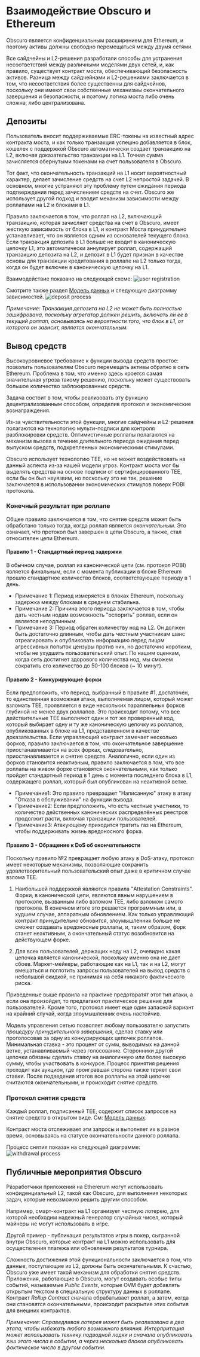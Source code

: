 # Взаимодействие Obscuro и Ethereum
Obscuro является конфиденциальным расширением для Ethereum, и поэтому активы должны свободно перемещаться между двумя сетями.

Все сайдчейны и L2-решения разработали способы для устранения несоответствий между различными моделями двух сетей, и, как правило, существует контракт моста, обеспечивающий безопасность активов. Разница между сайдчейнами и L2-решениями заключается в том, что несоответствия более существенны для сайдчейнов, поскольку они имеют свои собственные механизмы окончательного завершения и безопасности, и поэтому логика моста либо очень сложна, либо централизована.

## Депозиты
Пользователь вносит поддерживаемые ERC-токены на известный адрес контракта моста, и как только транзакция успешно добавляется в блок, кошелек с поддержкой Obscuro автоматически создает транзакцию на L2, включая доказательство транзакции на L1. Точная сумма зачисляется обернутыми токенами на счет пользователя в Obscuro.

Тот факт, что окончательность транзакций на L1 носит вероятностный характер, делает зачисление средств на счет L2 непростой задачей. В основном, многие устраняют эту проблему путем ожидания периода подтверждения перед зачислением средств на счет. Obscuro же использует другой подход и вводит механизм зависимости между роллапами на L2 и блоками в L1.

Правило заключается в том, что роллап на L2, включающий транзакцию, которая зачисляет средства на счет в Obscuro, имеет жесткую зависимость от блока в L1, и контракт Моста принудительно устанавливает, что он является одним из основателей текущего блока. Если транзакция депозита в L1 больше не входит в каноническую цепочку L1, это автоматически аннулирует роллап, содержащий транзакцию депозита на L2, и депозит в L1 будет признан в качестве основы для транзакции кредитования в роллапе на L2 только тогда, когда он будет включен в каноническую цепочку на L1.

Взаимодействие показано на следующей схеме:
![user registration](./images/user-registration.png)

Смотрите также раздел [Модель данных](./appendix#data-model) и следующую диаграмму зависимостей.
![deposit process](./images/deposit-process.png)

_Примечание: Транзакция депозита на L2 не может быть полностью зашифрована, поскольку агрегатор должен решить, включать ли ее в текущий роллап, основываясь на вероятности того, что блок в L1, от которого он зависит, является окончательным._

## Вывод средств
Высокоуровневое требование к функции вывода средств простое: позволить пользователям Obscuro перемещать активы обратно в сеть Ethereum. Проблема в том, что именно здесь кроется самая значительная угроза такому решению, поскольку может существовать большое количество заблокированных средств.

Задача состоит в том, чтобы реализовать эту функцию децентрализованным способом, определив протокол и экономические вознаграждения.

Из-за чувствительности этой функции, многие сайдчейны и L2-решения полагаются на технологию мульти-подписи для контроля разблокировки средств. Оптимистичные роллапы полагаются на механизм вызова в течение длительного периода ожидания перед выпуском средств, подкрепленных экономическими стимулами.

Obscuro использует технологию TEE, но не может воздействовать на данный аспекта из-за нашей модели угроз. Контракт моста мог бы выделять средства на основе подписи от сертифицированного TEE, если бы он был неуязвим, но поскольку это не так, решение заключается в использовании экономических стимулов поверх POBI протокола.

### Конечный результат при роллапе
Общее правило заключается в том, что снятие средств может быть обработано только тогда, когда роллап является _окончательным_. Это означает, что протокол был завершен в цепи Obscuro, а также, стал относителен цепи Ethereum.

#### Правило 1 - Стандартный период задержки
В обычном случае, роллап из канонической цепи (см. протокол POBI) является финальным, если с момента публикации в блоке Ethereum прошло стандартное количество блоков, соответствующее периоду в 1 день.
- Примечание 1: Период измеряется в блоках Ethereum, поскольку задержка между блоками в среднем стабильна.
- Примечание 2: Причина этого периода заключается в том, чтобы дать честным нодам возможность "оспорить" роллап, если он является неподлинным.
- Примечание 3: Период обратен количеству нод на L2. Он должен быть достаточно длинным, чтобы дать честным участникам шанс отреагировать и опубликовать информацию перед лицом агрессивных попыток цензуры против них, но достаточно коротким, чтобы не ухудшить пользовательский опыт. По нашим оценкам, когда сеть достигнет здорового количества нод, мы сможем сократить его количество до 50-100 блоков (~ 10 минут).

#### Правило 2 - Конкурирующие форки
Если предположить, что период, выбранный в правиле #1, достаточен, то единственная возможная атака, выполняемая лицом, который может взломать TEE, проявляется в виде нескольких параллельных форков глубиной не менее двух роллапов. Это происходит потому, что все действительные TEE выполняют один и тот же проверенный код, который выбирает одну и ту же каноническую цепочку из роллапов, опубликованных в блоке на L1, представленном в качестве доказательства. Если управляющий контракт замечает несколько форков, правило заключается в том, что окончательное завершение приостанавливается на всех форках, следовательно, приостанавливается и снятие средств. Аналогично, если один из форков становится неактивным, правило заключается в том, что все роллапы на живом форке становятся окончательными, как только пройдет стандартный период в 1 день с момента последнего блока в L1, содержащего роллап, который был опубликован на неактивной ветке.
- Примечание1: Это правило превращает "Написанную" атаку в атаку "Отказа в обслуживании" на функции вывода.
- Примечание2: Если предположить, что есть честные участники, то количество действенных канонических распределённых реестров продолжит расти, включая транзакции пользователей.
- Примечание3: Атакующему приходится тратить газ на Ethereum, чтобы поддерживать жизнь вредоносного форка.

#### Правило 3 - Обращение к DoS об окончательности
Поскольку правило №2 превращает любую атаку в DoS-атаку, протокол имеет некоторые механизмы, позволяющие сохранить удовлетворительный пользовательский опыт даже в критичном случае взлома TEE.

1. Наибольшей поддержкой являются правила "Attestation Constraints". Форки, в канонической цепи, являются явным нарушением в протоколе, вызванным либо взломом TEE, либо взломом самого протокола. В конечном итоге это решается программным или, в худшем случае, аппаратным обновлением. Как только управляющий контракт принудительно обновится, злоумышленник больше не сможет создавать вредоносные роллапы, и, таким образом, форк станет неактивным, а окончательный статус возобновится на действующем форке.

2. Для всех пользователей, держащих ноду на L2, очевидно какая цепочка является канонической, поскольку именно она не дает сбоев. Маркет-мейкеры, работающие как на L1, так и на L2, могут вмешаться и поглотить запросы пользователей на вывод средств с небольшой скидкой, не принимая на себя никакого фактического риска.

Приведенные выше правила на практике предотвратят этот тип атаки, а если она произойдет, то предлагают практическое решение для пользователей. Кроме того, протокол имеет еще один запасной вариант на крайний случай, когда злоумышленник очень настойчив.

Модель управления сетью позволяет любому пользователю запустить _процедуру принудительного завершения_, сделав ставку или проголосовав за одну из конкурирующих цепочек роллапов. Минимальная ставка - это процент от сумм, выводимых на данной ветке, устанавливаемый через голосование. Сторонники другой цепочки обязаны сделать ставку на аналогичную или более высокую сумму, чтобы участвовать в конкурсе. Процесс принятия решения проходит как аукцион, где проигравшая сторона также теряет свои ставки. После подведения итогов все роллапы на этой цепочке считаются окончательными, и происходит снятие средств.

### Протокол снятия средств
Каждый роллап, подписанный TEE, содержит список запросов на снятие средств в открытом виде. См: [Модель данных](./appendix#data-model).

Контракт моста отслеживает эти запросы и выполняет их в разное время, основываясь на статусе окончательности данного роллапа.

Процесс снятия показан на следующей диаграмме:
![withdrawal process](./images/withdrawal-process.png)


## Публичные мероприятия Obscuro
Разработчики приложений на Ethererum могут использовать конфиденциальный L2, такой как Obscuro, для выполнения некоторых задач, которые невозможно решить другим способом.

Например, смарт-контракт на L1 организует честную лотерею, для которой необходим надежный генератор случайных чисел, который майнеры не могут использовать в игре.

Другой пример - публикация результатов игры в покер, сыгранной внутри Obscuro, которые контракт на L1 можно использовать для осуществления платежа или обновления результатов турнира.

Сложность достижения этой функциональности заключается в том, что данные, поступающие из L2, должны быть окончательными.
К счастью, Obscuro уже имеет такой механизм для обработки снятия средств.
Приложения, работающие в Obscuro, могут создавать особые типы событий, называемые _Public Events_, которые OVM будет добавлять открытым текстом в специальную структуру данных в роллапе. 
Контракт _Rollup Contract_ сначала обрабатывает роллап, а затем, когда они становятся окончательными, происходит раскрытие этих события для внешних контрактов.

_Примечание: Справедливая лотерея может быть реализована в два этапа, чтобы избежать любого возможного влияния. Интерпритация может использовать технику подводной лодки и сначала опубликовать хэш этого числа в событии, а через несколько блоков опубликовать фактическое число в другом событии._
